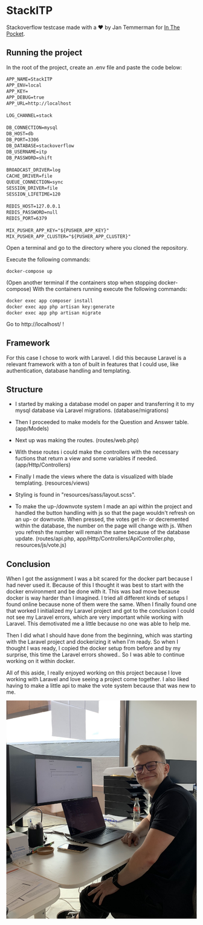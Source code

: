# StackITP
Stackoverflow testcase made with a :heart: by Jan Temmerman for [In The Pocket](https://inthepocket.com/).

## Running the project
In the root of the project, create an .env file and paste the code below:
```
APP_NAME=StackITP
APP_ENV=local
APP_KEY=
APP_DEBUG=true
APP_URL=http://localhost

LOG_CHANNEL=stack

DB_CONNECTION=mysql
DB_HOST=db
DB_PORT=3306
DB_DATABASE=stackoverflow
DB_USERNAME=itp
DB_PASSWORD=shift

BROADCAST_DRIVER=log
CACHE_DRIVER=file
QUEUE_CONNECTION=sync
SESSION_DRIVER=file
SESSION_LIFETIME=120

REDIS_HOST=127.0.0.1
REDIS_PASSWORD=null
REDIS_PORT=6379

MIX_PUSHER_APP_KEY="${PUSHER_APP_KEY}"
MIX_PUSHER_APP_CLUSTER="${PUSHER_APP_CLUSTER}"
```

Open a terminal and go to the directory where you cloned the repository.

Execute the following commands:
```
docker-compose up
```
(Open another terminal if the containers stop when stopping docker-compose)
With the containers running execute the following commands:
```
docker exec app composer install
docker exec app php artisan key:generate
docker exec app php artisan migrate
```

Go to http://localhost/ ! 

## Framework
For this case I chose to work with Laravel. I did this because Laravel is a relevant framework with a ton of built in features that I could use, like authentication, database handling and templating. 

## Structure
- I started by making a database model on paper and transferring it to my mysql database via Laravel migrations. (database/migrations)

- Then I proceeded to make models for the Question and Answer table. (app/Models)

- Next up was making the routes. (routes/web.php)

- With these routes i could make the controllers with the necessary fuctions that return a view and some variables if needed. (app/Http/Controllers)

- Finally I made the views where the data is visualized with blade templating. (resources/views)

- Styling is found in "resources/sass/layout.scss".

- To make the up-/downvote system I made an api within the project and handled the button handling with js so that the page wouldn't refresh on an up- or downvote. When pressed, the votes get in- or decremented within the database, the number on the page will change with js. When you refresh the number will remain the same because of the database update. (routes/api.php, app/Http/Controllers/ApiController.php, resources/js/vote.js)

## Conclusion
When I got the assignment I was a bit scared for the docker part because I had never used it. Because of this I thought it was best to start with the docker environment and be done with it. This was bad move because docker is way harder than I imagined. I tried all different kinds of setups I found online because none of them were the same. When I finally found one that worked I initialized my Laravel project and got to the conclusion I could not see my Laravel errors, which are very important while working with Laravel. This demotivated me a little because no one was able to help me.

Then I did what I should have done from the beginning, which was starting with the Laravel project and dockerizing it when I'm ready. So when I thought I was ready, I copied the docker setup from before and by my surprise, this time the Laravel errors showed.. So I was able to continue working on it within docker. 

All of this aside, I really enjoyed working on this project because I love working with Laravel and love seeing a project come together. I also liked having to make a little api to make the vote system because that was new to me.

![A happy developer](https://github.com/gdm-1718-jantemme/stackITP/blob/master/storage/Readme/Images/jan.JPG)

